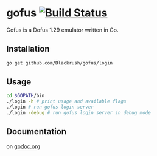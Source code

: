 gofus [![Build Status](https://travis-ci.org/Blackrush/gofus.png?branch=master)](https://travis-ci.org/Blackrush/gofus)
=====

Gofus is a Dofus 1.29 emulator written in Go.

## Installation

```bash
go get github.com/Blackrush/gofus/login
```

## Usage

```bash
cd $GOPATH/bin
./login -h # print usage and available flags
./login # run gofus login server
./login -debug # run gofus login server in debug mode
```

## Documentation

on [godoc.org](http://godoc.org/github.com/Blackrush/gofus)
